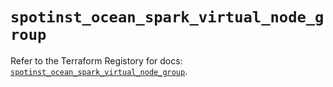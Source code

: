# `spotinst_ocean_spark_virtual_node_group`

Refer to the Terraform Registory for docs: [`spotinst_ocean_spark_virtual_node_group`](https://registry.terraform.io/providers/spotinst/spotinst/1.151.1/docs/resources/ocean_spark_virtual_node_group).
